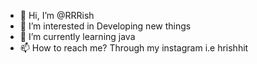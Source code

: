 - 👋 Hi, I’m @RRRish
- 👀 I’m interested in Developing new things
- 🌱 I’m currently learning java 
- 📫 How to reach me? Through my instagram i.e hrishhit

<!---
RRRish/RRRish is a ✨ special ✨ repository because its `README.md` (this file) appears on your GitHub profile.
You can click the Preview link to take a look at your changes.
--->
